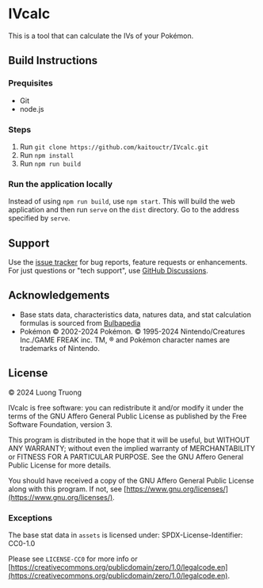 # IVcalc
This is a tool that can calculate the IVs of your Pokémon.

## Build Instructions

### Prequisites
 - Git
 - node.js

### Steps
1. Run `git clone https://github.com/kaitouctr/IVcalc.git`
2. Run `npm install`
3. Run `npm run build`

### Run the application locally
Instead of using `npm run build`, use `npm start`. This will build the web application and then run `serve` on the `dist` directory. Go to the address specified by `serve`.

## Support
Use the [issue tracker](https://github.com/kaitouctr/IVcalc/issues) for bug reports, feature requests or enhancements. For just questions or "tech support", use [GitHub Discussions](https://github.com/kaitouctr/IVcalc/discussions).

## Acknowledgements
 - Base stats data, characteristics data, natures data, and stat calculation formulas is sourced from [Bulbapedia](https://bulbapedia.bulbagarden.net/)
 - Pokémon © 2002-2024 Pokémon. © 1995-2024 Nintendo/Creatures Inc./GAME FREAK inc. TM, ® and Pokémon character names are trademarks of Nintendo.

## License

© 2024 Luong Truong

IVcalc is free software: you can redistribute it and/or modify it under the terms of the GNU Affero General Public License as published by the Free Software Foundation, version 3.

This program is distributed in the hope that it will be useful, but WITHOUT ANY WARRANTY; without even the implied warranty of MERCHANTABILITY or FITNESS FOR A PARTICULAR PURPOSE. See the GNU Affero General Public License for more details.

You should have received a copy of the GNU Affero General Public License along with this program. If not, see [https://www.gnu.org/licenses/](https://www.gnu.org/licenses/).

### Exceptions

The base stat data in `assets` is licensed under:
    SPDX-License-Identifier: CC0-1.0

Please see `LICENSE-CC0` for more info or [https://creativecommons.org/publicdomain/zero/1.0/legalcode.en](https://creativecommons.org/publicdomain/zero/1.0/legalcode.en).
